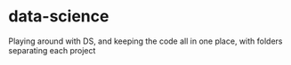 # data-science
Playing around with DS, and keeping the code all in one place, with folders separating each project
